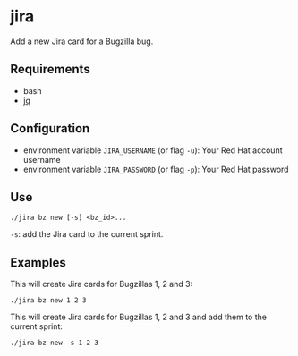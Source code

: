 # jira
Add a new Jira card for a Bugzilla bug.

## Requirements
* bash
* [jq](https://stedolan.github.io/jq/)


## Configuration
* environment variable `JIRA_USERNAME` (or flag `-u`): Your Red Hat account username
* environment variable `JIRA_PASSWORD` (or flag `-p`): Your Red Hat password


## Use
```
./jira bz new [-s] <bz_id>...
```

`-s`: add the Jira card to the current sprint.

## Examples
This will create Jira cards for Bugzillas 1, 2 and 3:

```
./jira bz new 1 2 3
```

This will create Jira cards for Bugzillas 1, 2 and 3 and add them to the current sprint:

```
./jira bz new -s 1 2 3
```
